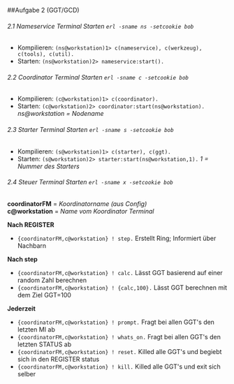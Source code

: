 ##Aufgabe 2 (GGT/GCD)

###### 2.1 Nameservice Terminal Starten `erl -sname ns -setcookie bob`

- Kompilieren: `(ns@workstation)1> c(nameservice), c(werkzeug), c(tools), c(util).`
- Starten: `(ns@workstation)2> nameservice:start().`
 
###### 2.2 Coordinator Terminal Starten `erl -sname c -setcookie bob`

- Kompilieren: `(c@workstation)1> c(coordinator).`
- Starten: `(c@workstation)2> coordinator:start(ns@workstation).`    *ns@workstation = Nodename*

###### 2.3 Starter Terminal Starten `erl -sname s -setcookie bob`

- Kompilieren: `(s@workstation)1> c(starter), c(ggt).`
- Starten: `(s@workstation)2> starter:start(ns@workstation,1).`      *1 = Nummer des Starters*

###### 2.4 Steuer Terminal Starten `erl -sname x -setcookie bob`
**coordinatorFM** = *Koordinatorname (aus Config)*<br>
**c@workstation** = *Name vom Koordinator Terminal*

**Nach REGISTER**
- `{coordinatorFM,c@workstation} ! step.` Erstellt Ring; Informiert über Nachbarn

**Nach step**
- `{coordinatorFM,c@workstation} ! calc.` Lässt GGT basierend auf einer random Zahl berechnen
- `{coordinatorFM,c@workstation} ! {calc,100}.` Lässt GGT berechnen mit dem Ziel GGT=100

**Jederzeit**
- `{coordinatorFM,c@workstation} ! prompt.` Fragt bei allen GGT's den letzten MI ab
- `{coordinatorFM,c@workstation} ! whats_on.` Fragt bei allen GGT's den letzten STATUS ab
- `{coordinatorFM,c@workstation} ! reset.` Killed alle GGT's und begiebt sich in den REGISTER status
- `{coordinatorFM,c@workstation} ! kill.` Killed alle GGT's und exit sich selber